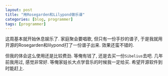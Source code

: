 ```yaml
---
layout: post
title: "用Rosegarden和Lilypond做乐谱"
categories: [blog, programmer]
tags: [programmer]
---
```



这周基本就开始休息娱乐了. 家庭聚会要唱歌, 但只有一份手抄的谱子, 于是我就用开源的Rosegarden和lilypond打了一份谱子出来. 效果还蛮不错的. 

但我的体会这么使用还是比较费劲. 等俺有钱了, 还是去买一份`Sibelius`去吧. 几年前我用过, 感觉非常好. 等俺家娃长大点学音乐的时候我一定给买. 希望开源软件到时能赶上. 


